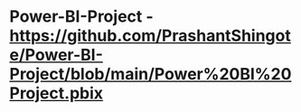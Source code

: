 # Power-BI-Project - https://github.com/PrashantShingote/Power-BI-Project/blob/main/Power%20BI%20Project.pbix

